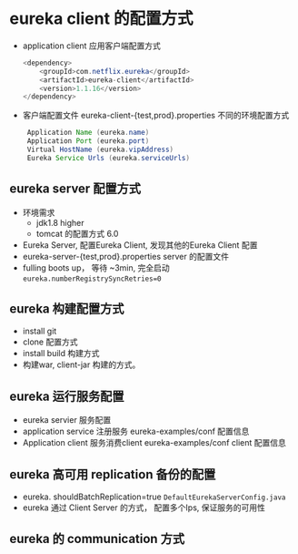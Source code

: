 # eureka client 的配置方式

- application client 应用客户端配置方式
    ```java
    <dependency>
        <groupId>com.netflix.eureka</groupId>
        <artifactId>eureka-client</artifactId>
        <version>1.1.16</version>
    </dependency>
    ```
- 客户端配置文件 eureka-client-{test,prod}.properties 不同的环境配置方式
    ```java
     Application Name (eureka.name)
     Application Port (eureka.port)
     Virtual HostName (eureka.vipAddress)
     Eureka Service Urls (eureka.serviceUrls)
    ```

## eureka server 配置方式

- 环境需求
  - jdk1.8 higher
  - tomcat 的配置方式 6.0
- Eureka Server, 配置Eureka Client, 发现其他的Eureka Client 配置
- eureka-server-{test,prod}.properties server 的配置文件
- fulling boots up， 等待 ~3min, 完全启动 ```eureka.numberRegistrySyncRetries=0```

## eureka 构建配置方式

- install git
- clone 配置方式
- install build 构建方式
- 构建war, client-jar 构建的方式。

## eureka 运行服务配置

- eureka servier 服务配置
- application service 注册服务 eureka-examples/conf 配置信息
- Application client 服务消费client eureka-examples/conf client 配置信息

## eureka 高可用 replication 备份的配置

- eureka. shouldBatchReplication=true ```DefaultEurekaServerConfig.java```
- eureka 通过 Client Server 的方式， 配置多个Ips, 保证服务的可用性

## eureka 的 communication 方式
